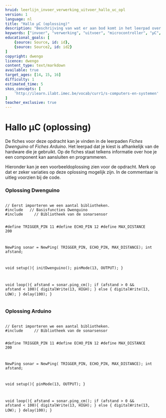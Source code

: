 ```yaml
---
hruid: leerlijn_invoer_verwerking_uitvoer_hallo_uc_opl
version: 1
language: nl
title: "Hallo µC (oplossing)"
description: "Beschrijving van wat er aan bod komt in het leerpad over invoer, verwerking en uitvoer."
keywords: ["invoer", "verwerking", "uitvoer", "microcontroller", "µC", "arduino", "dwenguino"]
educational_goals: [
    {source: Source, id: id}, 
    {source: Source2, id: id2}
]
copyright: dwengo
licence: dwengo
content_type: text/markdown
available: true
target_ages: [14, 15, 16]
difficulty: 1
estimated_time: 5
skos_concepts: [
    'http://ilearn.ilabt.imec.be/vocab/curr1/s-computers-en-systemen'
]
teacher_exclusive: true
---
```


# Hallo µC (oplossing)

De fiches voor deze opdracht kan je vinden in de leerpaden *Fiches Dwenguino* of *Fiches Arduino*. Het leerpad dat je kiest is afhankelijk van de hardware die je gebruikt. Op de fiches staat telkens informatie over hoe je een component kan aansluiten en programmeren.

Hieronder kan je een voorbeeldoplossing zien voor de opdracht. Merk op dat er zeker variaties op deze oplossing mogelijk zijn. In de commentaar is uitleg voorzien bij de code.

### Oplossing Dwenguino

<div class="dwengo-content dwengo-code-simulator">
    <pre>
        <code class="lang-cpp" data-filename="filename.cpp">
// Eerst importeren we een aantal bibliotheken.
#include <Dwenguino.h>  // Basisfuncties Dwenguino
#include <NewPing.h>    // Bibliotheek van de sonarsensor

#define TRIGGER_PIN 11
#define ECHO_PIN 12
#define MAX_DISTANCE 200

NewPing sonar = NewPing(
    TRIGGER_PIN,
    ECHO_PIN,
    MAX_DISTANCE);
int afstand;

void setup(){
    initDwenguino();
    pinMode(13, OUTPUT);
}

void loop(){
    afstand = sonar.ping_cm();
    if (afstand > 0 && afstand < 100){
        digitalWrite(13, HIGH);
    } else {
        digitalWrite(13, LOW);
    }
    delay(100);
}
        </code>
    </pre>
</div>

### Oplossing Arduino

<div class="dwengo-content dwengo-code-simulator">
    <pre>
        <code class="lang-cpp" data-filename="filename.cpp">
// Eerst importeren we een aantal bibliotheken.
#include <NewPing.h>    // Bibliotheek van de sonarsensor

#define TRIGGER_PIN 11
#define ECHO_PIN 12
#define MAX_DISTANCE 200

NewPing sonar = NewPing(
    TRIGGER_PIN,
    ECHO_PIN,
    MAX_DISTANCE);
int afstand;

void setup(){
    pinMode(13, OUTPUT);
}

void loop(){
    afstand = sonar.ping_cm();
    if (afstand > 0 && afstand < 100){
        digitalWrite(13, HIGH);
    } else {
        digitalWrite(13, LOW);
    }
    delay(100);
}
        </code>
    </pre>
</div>